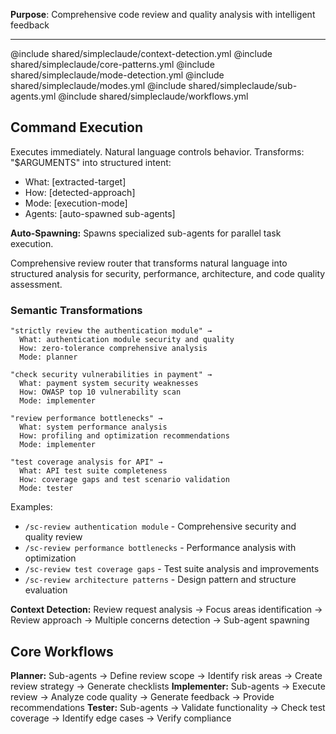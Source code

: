 **Purpose**: Comprehensive code review and quality analysis with intelligent feedback

---

@include shared/simpleclaude/context-detection.yml @include shared/simpleclaude/core-patterns.yml @include shared/simpleclaude/mode-detection.yml @include shared/simpleclaude/modes.yml @include shared/simpleclaude/sub-agents.yml @include shared/simpleclaude/workflows.yml

## Command Execution

Executes immediately. Natural language controls behavior. Transforms: "$ARGUMENTS" into structured intent:

- What: [extracted-target]
- How: [detected-approach]
- Mode: [execution-mode]
- Agents: [auto-spawned sub-agents]

**Auto-Spawning:** Spawns specialized sub-agents for parallel task execution.

Comprehensive review router that transforms natural language into structured analysis for security, performance, architecture, and code quality assessment.

### Semantic Transformations

```
"strictly review the authentication module" →
  What: authentication module security and quality
  How: zero-tolerance comprehensive analysis
  Mode: planner

"check security vulnerabilities in payment" →
  What: payment system security weaknesses
  How: OWASP top 10 vulnerability scan
  Mode: implementer

"review performance bottlenecks" →
  What: system performance analysis
  How: profiling and optimization recommendations
  Mode: implementer

"test coverage analysis for API" →
  What: API test suite completeness
  How: coverage gaps and test scenario validation
  Mode: tester
```

Examples:

- `/sc-review authentication module` - Comprehensive security and quality review
- `/sc-review performance bottlenecks` - Performance analysis with optimization
- `/sc-review test coverage gaps` - Test suite analysis and improvements
- `/sc-review architecture patterns` - Design pattern and structure evaluation

**Context Detection:** Review request analysis → Focus areas identification → Review approach → Multiple concerns detection → Sub-agent spawning

## Core Workflows

**Planner:** Sub-agents → Define review scope → Identify risk areas → Create review strategy → Generate checklists **Implementer:** Sub-agents → Execute review → Analyze code quality → Generate feedback → Provide recommendations **Tester:** Sub-agents → Validate functionality → Check test coverage → Identify edge cases → Verify compliance
